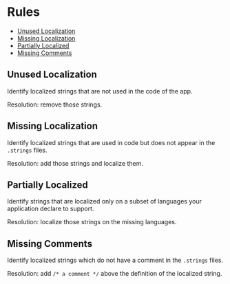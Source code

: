 # Rules

* [Unused Localization](#unused-localization)
* [Missing Localization](#missing-localization)
* [Partially Localized](#partial-localization)
* [Missing Comments](#missing-comments)

## Unused Localization

Identify localized strings that are not used in the code of the app.

Resolution: remove those strings.

## Missing Localization

Identify localized strings that are used in code but does not appear in the `.strings` files.

Resolution: add those strings and localize them.

## Partially Localized

Identify strings that are localized only on a subset of languages your application declare to support.

Resolution: localize those strings on the missing languages.

## Missing Comments

Identify localized strings which do not have a comment in the `.strings` files.

Resolution: add `/* a comment */` above the definition of the localized string.
